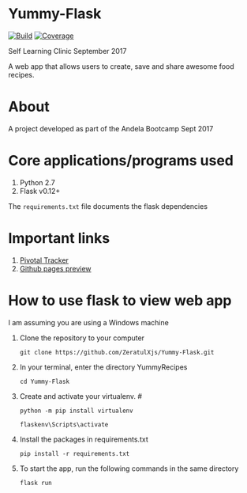 # Yummy-Flask 

[![Build](https://travis-ci.org/ZeratulXjs/Yummy-Flask.png?branch=working)](https://travis-ci.org/ZeratulXjs/Yummy-Flask)
[![Coverage](https://coveralls.io/repos/github/ZeratulXjs/Yummy-Flask/badge.png?branch=working)](https://coveralls.io/github/ZeratulXjs/Yummy-Flask?branch=working)

Self Learning Clinic September 2017


A web app that allows users to create, save and share awesome food recipes.

# About
A project developed as part of the Andela Bootcamp Sept 2017

# Core applications/programs used 
1. Python 2.7
2. Flask v0.12+

The `requirements.txt` file documents the flask dependencies

# Important links
1. [Pivotal Tracker](https://www.pivotaltracker.com/n/projects/2113189)
2. [Github pages preview](https://zeratulxjs.github.io/Yummy-Flask/templates/)

# How to use flask to view web app
I am assuming you are using a Windows machine

1. Clone the repository to your computer

    ```
    git clone https://github.com/ZeratulXjs/Yummy-Flask.git
    ```
2. In your terminal, enter the directory YummyRecipes

    ```
    cd Yummy-Flask
    ```
3. Create and activate your virtualenv. #

    ```
    python -m pip install virtualenv

    flaskenv\Scripts\activate
    ```
4. Install the packages in requirements.txt

    ``` pip install -r requirements.txt ```

5. To start the app, run the following commands in the same directory

    ```flask run ```

